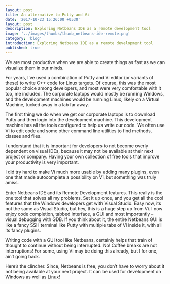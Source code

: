 ```yaml
---
layout: post
title: An alternative to Putty and Vi
date: '2017-10-23 15:26:00 +0530'
layout: post
description: Exploring Netbeans IDE as a remote development tool
image: '../images/thumbs/thumb_netbeans-ide-remote.png'
category: 'blog'
introduction: Exploring Netbeans IDE as a remote development tool
published: true
---
```


We are most productive when we are able to create things as fast as we can visualize them in our minds.

For years, I’ve used a combination of Putty and Vi editor (or variants of these) to write C++ code for Linux targets. Of course, this was the most popular choice among developers, and most were very comfortable with it too, me included. The corporate laptops would mostly be running Windows, and the development machines would be running Linux, likely on a Virtual Machine, tucked away in a lab far away.

The first thing we do when we get our corporate laptops is to download Putty and then login into the development machine. This development machine has all the tools configured to help us write our code. We often use Vi to edit code and some other command line utilities to find methods, classes and files.

I understand that it is important for developers to not become overly dependent on visual IDEs, because it may not be available at their next project or company. Having your own collection of free tools that improve your productivity is very important.

I did try hard to make Vi much more usable by adding many plugins, even one that made autocomplete a possibility on Vi, but something was truly amiss.

Enter Netbeans IDE and its Remote Development features. This really is the one tool that solves all my problems. Set it up once, and you get all the cool features that the Windows developers get with Visual Studio. Easy now, its not the same as Visual Studio, but hey, this is a huge step up from Vi. I now enjoy code completion, tabbed interface, a GUI and most importantly – visual debugging with GDB.  If you think about it, the entire Netbeans GUI is like a fancy SSH terminal like Putty with multiple tabs of Vi inside it, with all its fancy plugins.

Writing code with a GUI tool like Netbeans, certainly helps that train of thought to continue without being interrupted. No! Coffee breaks are not interruptions! For some, using Vi may be doing this already, but I for one, ain’t going back.

Here’s the clincher. Since, Netbeans is free, you don’t have to worry about it not being available at your next project. It can be used for development on Windows as well as Linux!
